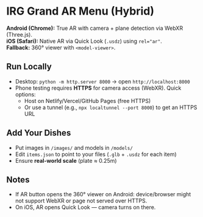 
# IRG Grand AR Menu (Hybrid)

**Android (Chrome):** True AR with camera + plane detection via WebXR (Three.js).  
**iOS (Safari):** Native AR via Quick Look (`.usdz`) using `rel="ar"`.  
**Fallback:** 360° viewer with `<model-viewer>`.

## Run Locally
- Desktop: `python -m http.server 8000` → open `http://localhost:8000`
- Phone testing requires **HTTPS** for camera access (WebXR). Quick options:
  - Host on Netlify/Vercel/GitHub Pages (free HTTPS)
  - Or use a tunnel (e.g., `npx localtunnel --port 8000`) to get an HTTPS URL

## Add Your Dishes
- Put images in `/images/` and models in `/models/`
- Edit `items.json` to point to your files (`.glb` + `.usdz` for each item)
- Ensure **real-world scale** (plate ≈ 0.25m)

## Notes
- If AR button opens the 360° viewer on Android: device/browser might not support WebXR or page not served over HTTPS.
- On iOS, AR opens Quick Look — camera turns on there.
